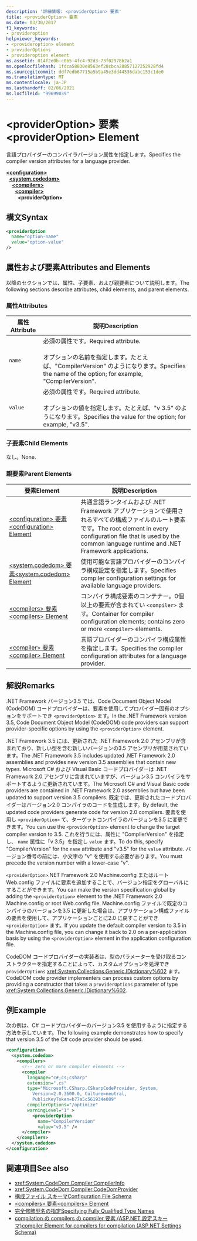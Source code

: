 ```yaml
---
description: '詳細情報: <providerOption> 要素'
title: <providerOption> 要素
ms.date: 03/30/2017
f1_keywords:
- provideroption
helpviewer_keywords:
- <provideroption> element
- providerOptions
- provideroption element
ms.assetid: 014f2e0b-c0b5-4fc4-92d3-73f02978b2a1
ms.openlocfilehash: 1fdca58830e8563ef28cbca28857127252928fd4
ms.sourcegitcommit: ddf7edb67715a5b9a45e3dd44536dabc153c1de0
ms.translationtype: MT
ms.contentlocale: ja-JP
ms.lasthandoff: 02/06/2021
ms.locfileid: "99699039"
---
```

# <a name="provideroption-element"></a><span data-ttu-id="3572c-103">\<providerOption> 要素</span><span class="sxs-lookup"><span data-stu-id="3572c-103">\<providerOption> Element</span></span>

<span data-ttu-id="3572c-104">言語プロバイダーのコンパイラバージョン属性を指定します。</span><span class="sxs-lookup"><span data-stu-id="3572c-104">Specifies the compiler version attributes for a language provider.</span></span>  

[**\<configuration>**](../configuration-element.md)\
&nbsp;&nbsp;[**\<system.codedom>**](system-codedom-element.md)\
&nbsp;&nbsp;&nbsp;&nbsp;[**\<compilers>**](compilers-element.md)\
&nbsp;&nbsp;&nbsp;&nbsp;&nbsp;&nbsp;[**\<compiler>**](compiler-element.md)\
&nbsp;&nbsp;&nbsp;&nbsp;&nbsp;&nbsp;&nbsp;&nbsp;**\<providerOption>**

## <a name="syntax"></a><span data-ttu-id="3572c-105">構文</span><span class="sxs-lookup"><span data-stu-id="3572c-105">Syntax</span></span>  
  
```xml  
<providerOption  
  name="option-name"  
  value="option-value"  
/>  
```  
  
## <a name="attributes-and-elements"></a><span data-ttu-id="3572c-106">属性および要素</span><span class="sxs-lookup"><span data-stu-id="3572c-106">Attributes and Elements</span></span>  

 <span data-ttu-id="3572c-107">以降のセクションでは、属性、子要素、および親要素について説明します。</span><span class="sxs-lookup"><span data-stu-id="3572c-107">The following sections describe attributes, child elements, and parent elements.</span></span>  
  
### <a name="attributes"></a><span data-ttu-id="3572c-108">属性</span><span class="sxs-lookup"><span data-stu-id="3572c-108">Attributes</span></span>  
  
|<span data-ttu-id="3572c-109">属性</span><span class="sxs-lookup"><span data-stu-id="3572c-109">Attribute</span></span>|<span data-ttu-id="3572c-110">説明</span><span class="sxs-lookup"><span data-stu-id="3572c-110">Description</span></span>|  
|---------------|-----------------|  
|`name`|<span data-ttu-id="3572c-111">必須の属性です。</span><span class="sxs-lookup"><span data-stu-id="3572c-111">Required attribute.</span></span><br /><br /> <span data-ttu-id="3572c-112">オプションの名前を指定します。たとえば、"CompilerVersion" のようになります。</span><span class="sxs-lookup"><span data-stu-id="3572c-112">Specifies the name of the option; for example, "CompilerVersion".</span></span>|  
|`value`|<span data-ttu-id="3572c-113">必須の属性です。</span><span class="sxs-lookup"><span data-stu-id="3572c-113">Required attribute.</span></span><br /><br /> <span data-ttu-id="3572c-114">オプションの値を指定します。たとえば、"v 3.5" のようになります。</span><span class="sxs-lookup"><span data-stu-id="3572c-114">Specifies the value for the option; for example, "v3.5".</span></span>|  
  
### <a name="child-elements"></a><span data-ttu-id="3572c-115">子要素</span><span class="sxs-lookup"><span data-stu-id="3572c-115">Child Elements</span></span>  

 <span data-ttu-id="3572c-116">なし。</span><span class="sxs-lookup"><span data-stu-id="3572c-116">None.</span></span>  
  
### <a name="parent-elements"></a><span data-ttu-id="3572c-117">親要素</span><span class="sxs-lookup"><span data-stu-id="3572c-117">Parent Elements</span></span>  
  
|<span data-ttu-id="3572c-118">要素</span><span class="sxs-lookup"><span data-stu-id="3572c-118">Element</span></span>|<span data-ttu-id="3572c-119">説明</span><span class="sxs-lookup"><span data-stu-id="3572c-119">Description</span></span>|  
|-------------|-----------------|  
|[<span data-ttu-id="3572c-120">\<configuration> 要素</span><span class="sxs-lookup"><span data-stu-id="3572c-120">\<configuration> Element</span></span>](../configuration-element.md)|<span data-ttu-id="3572c-121">共通言語ランタイムおよび .NET Framework アプリケーションで使用されるすべての構成ファイルのルート要素です。</span><span class="sxs-lookup"><span data-stu-id="3572c-121">The root element in every configuration file that is used by the common language runtime and .NET Framework applications.</span></span>|  
|[<span data-ttu-id="3572c-122">\<system.codedom> 要素</span><span class="sxs-lookup"><span data-stu-id="3572c-122">\<system.codedom> Element</span></span>](system-codedom-element.md)|<span data-ttu-id="3572c-123">使用可能な言語プロバイダーのコンパイラ構成設定を指定します。</span><span class="sxs-lookup"><span data-stu-id="3572c-123">Specifies compiler configuration settings for available language providers.</span></span>|  
|[<span data-ttu-id="3572c-124">\<compilers> 要素</span><span class="sxs-lookup"><span data-stu-id="3572c-124">\<compilers> Element</span></span>](compilers-element.md)|<span data-ttu-id="3572c-125">コンパイラ構成要素のコンテナー。0個以上の要素が含まれてい `<compiler>` ます。</span><span class="sxs-lookup"><span data-stu-id="3572c-125">Container for compiler configuration elements; contains zero or more `<compiler>` elements.</span></span>|  
|[<span data-ttu-id="3572c-126">\<compiler> 要素</span><span class="sxs-lookup"><span data-stu-id="3572c-126">\<compiler> Element</span></span>](compiler-element.md)|<span data-ttu-id="3572c-127">言語プロバイダーのコンパイラ構成属性を指定します。</span><span class="sxs-lookup"><span data-stu-id="3572c-127">Specifies the compiler configuration attributes for a language provider.</span></span>|  
  
## <a name="remarks"></a><span data-ttu-id="3572c-128">解説</span><span class="sxs-lookup"><span data-stu-id="3572c-128">Remarks</span></span>  

 <span data-ttu-id="3572c-129">.NET Framework バージョン3.5 では、Code Document Object Model (CodeDOM) コードプロバイダーは、要素を使用してプロバイダー固有のオプションをサポートでき `<providerOption>` ます。</span><span class="sxs-lookup"><span data-stu-id="3572c-129">In the .NET Framework version 3.5, Code Document Object Model (CodeDOM) code providers can support provider-specific options by using the `<providerOption>` element.</span></span>  
  
 <span data-ttu-id="3572c-130">.NET Framework 3.5 には、更新された .NET Framework 2.0 アセンブリが含まれており、新しい型を含む新しいバージョンの3.5 アセンブリが用意されています。</span><span class="sxs-lookup"><span data-stu-id="3572c-130">The .NET Framework 3.5 includes updated .NET Framework 2.0 assemblies and provides new version 3.5 assemblies that contain new types.</span></span> <span data-ttu-id="3572c-131">Microsoft C# および Visual Basic コードプロバイダーは .NET Framework 2.0 アセンブリに含まれていますが、バージョン3.5 コンパイラをサポートするように更新されています。</span><span class="sxs-lookup"><span data-stu-id="3572c-131">The Microsoft C# and Visual Basic code providers are contained in .NET Framework 2.0 assemblies but have been updated to support version 3.5 compilers.</span></span> <span data-ttu-id="3572c-132">既定では、更新されたコードプロバイダーはバージョン2.0 コンパイラのコードを生成します。</span><span class="sxs-lookup"><span data-stu-id="3572c-132">By default, the updated code providers generate code for version 2.0 compilers.</span></span> <span data-ttu-id="3572c-133">要素を使用し `<providerOption>` て、ターゲットコンパイラのバージョンを3.5 に変更できます。</span><span class="sxs-lookup"><span data-stu-id="3572c-133">You can use the `<providerOption>` element to change the target compiler version to 3.5.</span></span> <span data-ttu-id="3572c-134">これを行うには、属性に "CompilerVersion" を指定し、 `name` 属性に「v 3.5」を指定し `value` ます。</span><span class="sxs-lookup"><span data-stu-id="3572c-134">To do this, specify "CompilerVersion" for the `name` attribute and "v3.5" for the `value` attribute.</span></span> <span data-ttu-id="3572c-135">バージョン番号の前には、小文字の "v" を使用する必要があります。</span><span class="sxs-lookup"><span data-stu-id="3572c-135">You must precede the version number with a lower-case "v".</span></span>  
  
 <span data-ttu-id="3572c-136">`<providerOption>`.NET Framework 2.0 Machine.config またはルート Web.config ファイルに要素を追加することで、バージョン指定をグローバルにすることができます。</span><span class="sxs-lookup"><span data-stu-id="3572c-136">You can make the version specification global by adding the `<providerOption>` element to the .NET Framework 2.0 Machine.config or root Web.config file.</span></span> <span data-ttu-id="3572c-137">Machine.config ファイルで既定のコンパイラのバージョンを3.5 に更新した場合は、アプリケーション構成ファイルの要素を使用して、アプリケーションごとに2.0 に戻すことができ `<providerOption>` ます。</span><span class="sxs-lookup"><span data-stu-id="3572c-137">If you update the default compiler version to 3.5 in the Machine.config file, you can change it back to 2.0 on a per-application basis by using the `<providerOption>` element in the application configuration file.</span></span>  
  
 <span data-ttu-id="3572c-138">CodeDOM コードプロバイダーの実装者は、型のパラメーターを受け取るコンストラクターを指定することによって、カスタムオプションを処理でき `providerOptions` <xref:System.Collections.Generic.IDictionary%602> ます。</span><span class="sxs-lookup"><span data-stu-id="3572c-138">CodeDOM code provider implementers can process custom options by providing a constructor that takes a `providerOptions` parameter of type <xref:System.Collections.Generic.IDictionary%602>.</span></span>  
  
## <a name="example"></a><span data-ttu-id="3572c-139">例</span><span class="sxs-lookup"><span data-stu-id="3572c-139">Example</span></span>  

 <span data-ttu-id="3572c-140">次の例は、C# コードプロバイダーのバージョン3.5 を使用するように指定する方法を示しています。</span><span class="sxs-lookup"><span data-stu-id="3572c-140">The following example demonstrates how to specify that version 3.5 of the C# code provider should be used.</span></span>  
  
```xml  
<configuration>  
  <system.codedom>  
    <compilers>  
      <!-- zero or more compiler elements -->  
      <compiler  
        language="c#;cs;csharp"  
        extension=".cs"  
        type="Microsoft.CSharp.CSharpCodeProvider, System,
          Version=2.0.3600.0, Culture=neutral,
          PublicKeyToken=b77a5c561934e089"  
        compilerOptions="/optimize"  
        warningLevel="1" >  
          <providerOption  
            name="CompilerVersion"  
            value="v3.5" />  
      </compiler>  
    </compilers>  
  </system.codedom>  
</configuration>  
```  
  
## <a name="see-also"></a><span data-ttu-id="3572c-141">関連項目</span><span class="sxs-lookup"><span data-stu-id="3572c-141">See also</span></span>

- <xref:System.CodeDom.Compiler.CompilerInfo>
- <xref:System.CodeDom.Compiler.CodeDomProvider>
- [<span data-ttu-id="3572c-142">構成ファイル スキーマ</span><span class="sxs-lookup"><span data-stu-id="3572c-142">Configuration File Schema</span></span>](../index.md)
- [<span data-ttu-id="3572c-143">\<compilers> 要素</span><span class="sxs-lookup"><span data-stu-id="3572c-143">\<compilers> Element</span></span>](compilers-element.md)
- [<span data-ttu-id="3572c-144">完全修飾型名の指定</span><span class="sxs-lookup"><span data-stu-id="3572c-144">Specifying Fully Qualified Type Names</span></span>](../../../reflection-and-codedom/specifying-fully-qualified-type-names.md)
- <span data-ttu-id="3572c-145">[compilation の compilers の compiler 要素 (ASP.NET 設定スキーマ)](/previous-versions/dotnet/netframework-4.0/a15ebt6c(v=vs.100))</span><span class="sxs-lookup"><span data-stu-id="3572c-145">[compiler Element for compilers for compilation (ASP.NET Settings Schema)](/previous-versions/dotnet/netframework-4.0/a15ebt6c(v=vs.100))</span></span>
